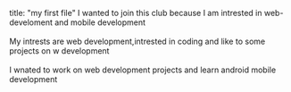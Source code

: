 title: "my first file"
I wanted to join this club because I am intrested in web-develoment and mobile development
<br>
<br>
My intrests are web development,intrested in coding and like to some projects on w development
<br>
<br>
I wnated to work on web development projects and learn android mobile development
